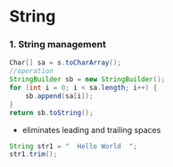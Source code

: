 # String
### 1. String management
```java
Char[] sa = s.toCharArray();
//operation
StringBuilder sb = new StringBuilder();
for (int i = 0; i < sa.length; i++) {
	sb.append(sa[i]);
}
return sb.toString();
```
- eliminates leading and trailing spaces
```java
String str1 = "  Hello World  ";
str1.trim();
```